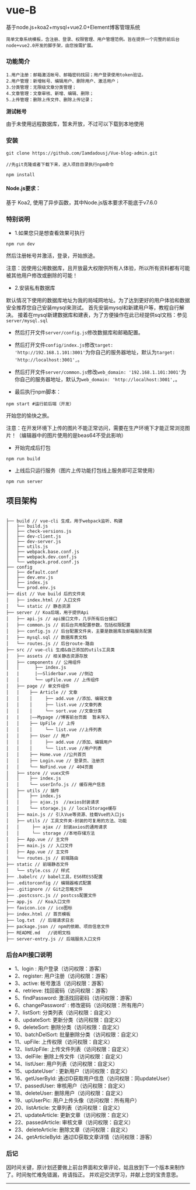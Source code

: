 # vue-B

基于node.js+koa2+mysql+vue2.0+Element博客管理系统

    简单文章系统模板，含注册、登录、权限管理、用户管理范例。旨在提供一个完整的前后台node+vue2.0开发的脚手架，由您按需扩展。

### 功能简介
	1.用户注册：邮箱激活帐号、邮箱密码找回；用户登录使用token验证。
	2.用户管理：新增帐号、编辑用户、删除用户、激活用户；
	3.分类管理：无限级文章分类管理；
	4.文章管理：文章审核、新增、编辑、删除；
	5.上传管理：删除上传文件、删除上传记录；



**测试帐号**

由于未使用远程数据库，暂未开放，不过可以下载到本地使用

### 安装

```
git clone https://github.com/Iamdadousj/Vue-blog-admin.git

//先git克隆或者下载下来，进入项目目录执行npm命令

npm install
```

#### Node.js要求：

基于 Koa2, 使用了异步函数，其中Node.js版本要求不能底于v7.6.0

### 特别说明

- 1.如果您只是想查看效果可执行

```
npm run dev
```

然后注册帐号并激活，登录，开始旅途。

注意：因使用公用数据库，且开放最大权限供所有人体验，所以所有资料都有可能被其他用户修改或删除的可能！

- 2.安装私有数据库

默认情况下使用的数据库地址为我的局域网地址。为了达到更好的用户体验和数据安全推荐您自己安装mysql来测试。
首先安装mysql和新建用户等，教程自行解决。
接着在mysql新建数据库和建表，为了方便操作在此已经提供sql文档：参见`server/mysql.sql`

- 然后打开文件`server/config.js`修改数据库和邮箱配置。

- 然后打开文件`config/index.js`修改`target: 'http://192.168.1.101:3001'`为你自己的服务器地址，默认为`target: 'http://localhost:3001',`。

- 然后打开文件`server/common.js`修改`web_domain: '192.168.1.101:3001'`为你自己的服务器地址，默认为`web_domain: 'http://localhost:3001',`。

- 最后执行npm脚本：

```
npm start #运行前后端（开发）
```

开始您的愉快之旅。

注意：在开发环境下上传的图片不能正常访问，需要在生产环境下才能正常浏览图片！（编辑器中的图片使用的是beas64不受此影响）

- 开始完成后打包

```
npm run build
```

- 上线后只运行服务（图片上传功能打包线上服务即可正常使用）

```
npm run server
```

## 项目架构

```

├── build // vue-cli 生成，用于webpack监听、构建
│   ├── build.js
│   ├── check-versions.js
│   ├── dev-client.js
│   ├── dev-server.js
│   ├── utils.js
│   ├── webpack.base.conf.js
│   ├── webpack.dev.conf.js
│   └── webpack.prod.conf.js
├── config
│   ├── default.conf
│   ├── dev.env.js
│   ├── index.js
│   └── prod.env.js
├── dist // Vue build 后的文件夹
│   ├── index.html // 入口文件
│   └── static // 静态资源
├── server // Koa后端，用于提供Api
│   ├── api.js // api接口文件，几乎所有后台接口
│   ├── common.js // 前后台共用配置参数，包括权限配置
│   ├── config.js // 后台配置文件夹，主要是数据库及邮箱服务配置
│   ├── mysql.sql // 数据库表文档
│   └── routes.js // 后台route-路由
├── src // vue-cli 生成&自己添加的utils工具类
│   ├── assets // 相关静态资源存放
│   ├── components // 公用组件
│   │      ├── index.js
|   |      |——Sliderbar.vue //侧边
│   │      └── upFile.vue // 上传组件
│   ├── page // 单文件组件
│   │    ├── Article // 文章
│   │    │     ├── add.vue //添加、编辑文章
│   │    │     ├── list.vue //文章列表
│   │    │     └── sort.vue //文章分类
|   |    |——Mypage //博客前台页面  暂未写入
│   │    ├── UpFile // 上传
│   │    │     └── list.vue //上传列表
│   │    ├── User // 用户
│   │    │     ├── add.vue //添加、编辑用户
│   │    │     └── list.vue //用户列表
│   │    ├── Home.vue //公共首页
│   │    ├── Login.vue // 登录页、注册页
│   │    └── NoFind.vue // 404页面
│   ├── store // vuex文件
│   │    ├── index.js
│   │    └── userInfo.js // 缓存用户信息
│   ├── utils // 插件
│   │    ├── index.js
│   │    ├── ajax.js  //axios封装请求
│   │    └── storage.js // localStorage缓存
│   ├── main.js // 引入Vue等资源、挂载Vue的入口js
│   ├── utils // 工具文件夹-封装的可复用的方法、功能
│   │     ├── ajax // 封装axios的通用请求
│   │     └── storage //本地存储方法
│   ├── App.vue // 主文件
│   ├── main.js // 入口文件
│   ├── App.vue // 主文件
│   └── routes.js // 前端路由
├── static // 前端静态文件
│   └── style.css // 样式
├── .babelrc // babel工具，ES6转ES5配置
├── .editorconfig // 编辑器格式配置
├── .gitignore // Git之忽略文件
├── .postcssrc.js // postcss配置文件
├── app.js  // Koa入口文件
├── favicon.ico // ico图标
├── index.html // 首页模板
├── log.txt  // 后端请求日志
├── package.json // npm的依赖、项目信息文件
├── README.md	//说明文档
├── server-entry.js // 后端服务入口文件

```

### 后台API接口说明

- 1、login   : 用户登录（访问权限：游客）
- 2、register: 用户注册（访问权限：游客）
- 3、active: 帐号激活（访问权限：游客）
- 4、retrieve: 找回密码（访问权限：游客）
- 5、findPassword: 激活找回密码（访问权限：游客）
- 6、changePassword' : 修改密码（访问权限：所有用户）
- 7、listSort: 分类列表（访问权限：自定义）
- 8、updateSort: 更新分类（访问权限：自定义）
- 9、deleteSort: 删除分类（访问权限：自定义）
- 10、batchDelSort: 批量删除分类（访问权限：自定义）
- 11、upFile: 上传权限（访问权限：自定义）
- 12、listUpFile: 上传文件列表（访问权限：自定义）
- 13、delFile: 删除上传文件（访问权限：自定义）
- 14、listUser: 用户列表（访问权限：自定义）
- 15、updateUser' : 更新用户（访问权限：自定义）
- 16、getUserById: 通过ID获取用户信息（访问权限：同updateUser）
- 17、passedUser: 审核用户（访问权限：自定义）
- 18、deleteUser: 删除用户（访问权限：自定义）
- 19、upUserPic: 用户上传头像（访问权限：所有用户）
- 20、listArticle: 文章列表（访问权限：自定义）
- 21、updateArticle: 更新文章（访问权限：自定义）
- 22、passedArticle: 审核文章（访问权限：自定义）
- 23、deleteArticle: 删除文章（访问权限：自定义）
- 24、getArticleById: 通过ID获取文章详情（访问权限：游客）



### 后记

因时间关键，原计划还要做上前台界面和文章评论，姑且放到下一个版本来制作了。时间匆忙难免错漏，肯请指正。
并欢迎交流学习，并献上您的宝贵意思。


---
